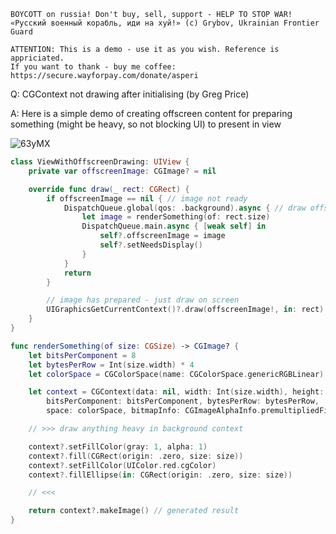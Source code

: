 ```
BOYCOTT on russia! Don't buy, sell, support - HELP TO STOP WAR!
«Русский военный корабль, иди на хуй!» (c) Grybov, Ukrainian Frontier Guard

ATTENTION: This is a demo - use it as you wish. Reference is appriciated.
If you want to thank - buy me coffee: https://secure.wayforpay.com/donate/asperi
```

Q: CGContext not drawing after initialising (by Greg Price)

A: Here is a simple demo of creating offscreen content for preparing something (might be heavy, so not blocking UI) to present in view

![63yMX](https://user-images.githubusercontent.com/62171579/174598058-43a8e2ea-afe5-49b5-b0e5-1868fa22e049.png)

```swift
class ViewWithOffscreenDrawing: UIView {
    private var offscreenImage: CGImage? = nil

    override func draw(_ rect: CGRect) {
        if offscreenImage == nil { // image not ready
            DispatchQueue.global(qos: .background).async { // draw offscreen
                let image = renderSomething(of: rect.size)
                DispatchQueue.main.async { [weak self] in
                    self?.offscreenImage = image
                    self?.setNeedsDisplay()
                }
            }
            return
        }

        // image has prepared - just draw on screen
        UIGraphicsGetCurrentContext()?.draw(offscreenImage!, in: rect)
    }
}

func renderSomething(of size: CGSize) -> CGImage? {
    let bitsPerComponent = 8
    let bytesPerRow = Int(size.width) * 4
    let colorSpace = CGColorSpace(name: CGColorSpace.genericRGBLinear)!

    let context = CGContext(data: nil, width: Int(size.width), height: Int(size.height),
        bitsPerComponent: bitsPerComponent, bytesPerRow: bytesPerRow,
        space: colorSpace, bitmapInfo: CGImageAlphaInfo.premultipliedFirst.rawValue)

    // >>> draw anything heavy in background context

    context?.setFillColor(gray: 1, alpha: 1)
    context?.fill(CGRect(origin: .zero, size: size))
    context?.setFillColor(UIColor.red.cgColor)
    context?.fillEllipse(in: CGRect(origin: .zero, size: size))

    // <<<

    return context?.makeImage() // generated result
}
```
